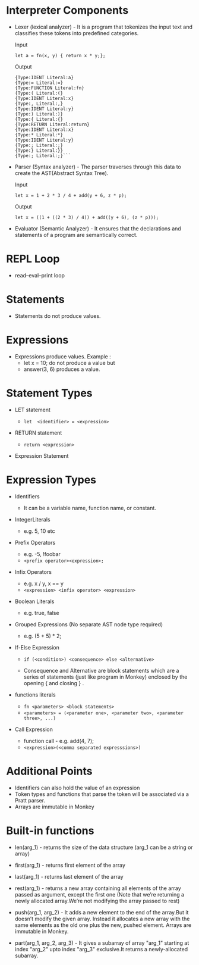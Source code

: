 # Interpreter Components

- Lexer (lexical analyzer) - It is a program that tokenizes the input text and classifies these tokens into predefined categories.

    Input
    
    ```let a = fn(x, y) { return x * y;};```

    Output
    
    ``` {Type:LET Literal:let}
    {Type:IDENT Literal:a}
    {Type:= Literal:=}
    {Type:FUNCTION Literal:fn}
    {Type:( Literal:(}
    {Type:IDENT Literal:x}
    {Type:, Literal:,}
    {Type:IDENT Literal:y}
    {Type:) Literal:)}
    {Type:{ Literal:{}
    {Type:RETURN Literal:return}
    {Type:IDENT Literal:x}
    {Type:* Literal:*}
    {Type:IDENT Literal:y}
    {Type:; Literal:;}
    {Type:} Literal:}}
    {Type:; Literal:;}```

- Parser (Syntax analyzer) - The parser traverses through this data to create the AST(Abstract Syntax Tree).

    Input
     
     ```let x = 1 + 2 * 3 / 4 + add(y + 6, z * p);```

    Output
    
    ```let x = ((1 + ((2 * 3) / 4)) + add((y + 6), (z * p)));```
    
- Evaluator (Semantic Analyzer) - It ensures that the declarations and statements of a program are semantically correct.

# REPL Loop

+ read–eval–print loop

# Statements

+ Statements do not produce values.

# Expressions

+ Expressions produce values.
    Example :
    - let x = 10; do not produce a value but 
    - answer(3, 6) produces a value.

# Statement Types

+ LET statement
    - `let  <identifier> = <expression>`

+ RETURN statement
    - `return <expression>`

+ Expression Statement

# Expression Types

+ Identifiers 
    - It can be a variable name, function name, or constant.

+ IntegerLiterals 
    - e.g. 5, 10 etc    

+ Prefix Operators
    - e.g. -5, !foobar
    - ```<prefix operator><expression>;```

+ Infix Operators
    - e.g. x / y, x == y
    - ```<expression> <infix operator> <expression>```

+ Boolean Literals
    - e.g. true, false

+ Grouped Expressions (No separate AST node type required)
    - e.g. (5 + 5) * 2;

+ If-Else Expression
    - ```if (<condition>) <consequence> else <alternative>```

    - Consequence and Alternative are block statements which are a series of statements (just like program in Monkey) enclosed by the opening { and closing } .

+ functions literals
    - ```fn <parameters> <block statements>```
    - ```<parameters> = (<parameter one>, <parameter two>, <parameter three>, ...)```

+ Call Expression
    - function call - e.g. add(4, 7);
    - ```<expression>(<comma separated expresssions>)```

# Additional Points

+  Identifiers can also hold the value of an expression 
+ Token types and functions that parse the token will be associated via a Pratt parser.
+ Arrays are immutable in Monkey

# Built-in functions

+ len(arg_1) - returns the size of the data structure (arg_1 can be a string or array)

+ first(arg_1) - returns first element of the array

+ last(arg_1) - returns last element of the array

+ rest(arg_1) - returns a new array containing all elements of the array passed as argument, except the first one (Note that we’re returning a newly allocated array.We’re not modifying the array passed to rest)

+ push(arg_1, arg_2) - It adds a new element to the end of the array.But it doesn’t modify the given array. Instead it allocates a new array with the same elements as the old one plus the new, pushed element. Arrays are immutable in Monkey.

+ part(arg_1, arg_2, arg_3) - It gives a subarray of array "arg_1" starting at index "arg_2" upto index "arg_3" exclusive.It returns a newly-allocated subarray.

